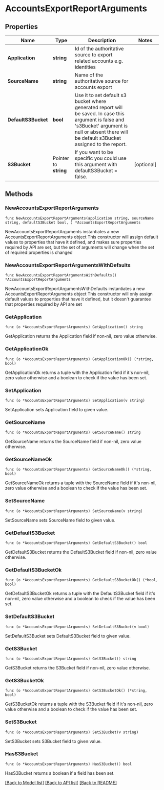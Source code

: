 # AccountsExportReportArguments

## Properties

Name | Type | Description | Notes
------------ | ------------- | ------------- | -------------
**Application** | **string** | Id of the authoritative source to export related accounts e.g. identities | 
**SourceName** | **string** | Name of the authoritative source for accounts export | 
**DefaultS3Bucket** | **bool** | Use it to set default s3 bucket where generated report will be saved.  In case this argument is false and &#39;s3Bucket&#39; argument is null or absent there will be default s3Bucket assigned to the report. | 
**S3Bucket** | Pointer to **string** | If you want to be specific you could use this argument with defaultS3Bucket &#x3D; false. | [optional] 

## Methods

### NewAccountsExportReportArguments

`func NewAccountsExportReportArguments(application string, sourceName string, defaultS3Bucket bool, ) *AccountsExportReportArguments`

NewAccountsExportReportArguments instantiates a new AccountsExportReportArguments object
This constructor will assign default values to properties that have it defined,
and makes sure properties required by API are set, but the set of arguments
will change when the set of required properties is changed

### NewAccountsExportReportArgumentsWithDefaults

`func NewAccountsExportReportArgumentsWithDefaults() *AccountsExportReportArguments`

NewAccountsExportReportArgumentsWithDefaults instantiates a new AccountsExportReportArguments object
This constructor will only assign default values to properties that have it defined,
but it doesn't guarantee that properties required by API are set

### GetApplication

`func (o *AccountsExportReportArguments) GetApplication() string`

GetApplication returns the Application field if non-nil, zero value otherwise.

### GetApplicationOk

`func (o *AccountsExportReportArguments) GetApplicationOk() (*string, bool)`

GetApplicationOk returns a tuple with the Application field if it's non-nil, zero value otherwise
and a boolean to check if the value has been set.

### SetApplication

`func (o *AccountsExportReportArguments) SetApplication(v string)`

SetApplication sets Application field to given value.


### GetSourceName

`func (o *AccountsExportReportArguments) GetSourceName() string`

GetSourceName returns the SourceName field if non-nil, zero value otherwise.

### GetSourceNameOk

`func (o *AccountsExportReportArguments) GetSourceNameOk() (*string, bool)`

GetSourceNameOk returns a tuple with the SourceName field if it's non-nil, zero value otherwise
and a boolean to check if the value has been set.

### SetSourceName

`func (o *AccountsExportReportArguments) SetSourceName(v string)`

SetSourceName sets SourceName field to given value.


### GetDefaultS3Bucket

`func (o *AccountsExportReportArguments) GetDefaultS3Bucket() bool`

GetDefaultS3Bucket returns the DefaultS3Bucket field if non-nil, zero value otherwise.

### GetDefaultS3BucketOk

`func (o *AccountsExportReportArguments) GetDefaultS3BucketOk() (*bool, bool)`

GetDefaultS3BucketOk returns a tuple with the DefaultS3Bucket field if it's non-nil, zero value otherwise
and a boolean to check if the value has been set.

### SetDefaultS3Bucket

`func (o *AccountsExportReportArguments) SetDefaultS3Bucket(v bool)`

SetDefaultS3Bucket sets DefaultS3Bucket field to given value.


### GetS3Bucket

`func (o *AccountsExportReportArguments) GetS3Bucket() string`

GetS3Bucket returns the S3Bucket field if non-nil, zero value otherwise.

### GetS3BucketOk

`func (o *AccountsExportReportArguments) GetS3BucketOk() (*string, bool)`

GetS3BucketOk returns a tuple with the S3Bucket field if it's non-nil, zero value otherwise
and a boolean to check if the value has been set.

### SetS3Bucket

`func (o *AccountsExportReportArguments) SetS3Bucket(v string)`

SetS3Bucket sets S3Bucket field to given value.

### HasS3Bucket

`func (o *AccountsExportReportArguments) HasS3Bucket() bool`

HasS3Bucket returns a boolean if a field has been set.


[[Back to Model list]](../README.md#documentation-for-models) [[Back to API list]](../README.md#documentation-for-api-endpoints) [[Back to README]](../README.md)


